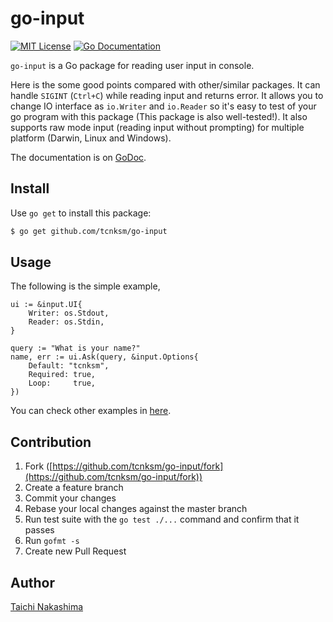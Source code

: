 go-input
====

[![MIT License](http://img.shields.io/badge/license-MIT-blue.svg?style=flat-square)][license]
[![Go Documentation](http://img.shields.io/badge/go-documentation-blue.svg?style=flat-square)][godocs]

[license]: https://github.com/tcnksm/go-input/blob/master/LICENSE
[godocs]: http://godoc.org/github.com/tcnksm/go-input

`go-input` is a Go package for reading user input in console.

Here is the some good points compared with other/similar packages. It can handle `SIGINT` (`Ctrl+C`) while reading input and returns error. It allows you to change IO interface as `io.Writer` and `io.Reader` so it's easy to test of your go program with this package (This package is also well-tested!). It also supports raw mode input (reading input without prompting) for multiple platform (Darwin, Linux and Windows). 

The documentation is on [GoDoc][godocs].

## Install

Use `go get` to install this package:

```bash
$ go get github.com/tcnksm/go-input
```

## Usage

The following is the simple example,

```golang
ui := &input.UI{
    Writer: os.Stdout,
    Reader: os.Stdin,
}

query := "What is your name?"
name, err := ui.Ask(query, &input.Options{
    Default: "tcnksm",
    Required: true,
	Loop:     true,
})
```

You can check other examples in [here](/example).

## Contribution

1. Fork ([https://github.com/tcnksm/go-input/fork](https://github.com/tcnksm/go-input/fork))
1. Create a feature branch
1. Commit your changes
1. Rebase your local changes against the master branch
1. Run test suite with the `go test ./...` command and confirm that it passes
1. Run `gofmt -s`
1. Create new Pull Request

## Author

[Taichi Nakashima](https://github.com/tcnksm)
